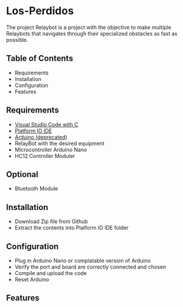 # Los-Perdidos

The project Relaybot is a project with the objective to make multiple Relaybots that navigates through their specialized obstacles as fast as possible.

## Table of Contents
- Requirements
- Installation
- Configuration
- Features

## Requirements
- [Visual Studio Code with C](https://code.visualstudio.com/download)
- [Platform IO IDE](https://platformio.org/platformio-ide)
- [Arduino (deprecated)](https://github.com/arduino/arduino-cli)
- RelayBot with the desired equipment
- Microcontroller Arduino Nano
- HC12 Controller Moduler

## Optional
- Bluetooth Module

## Installation
- Download Zip file from Github
- Extract the contents into Platform IO IDE folder

## Configuration
- Plug in Arduino Nano or complatable version of Arduino
- Verify the port and board are correctly connected and chosen
- Compile and upload the code
- Reset Arduino

## Features

